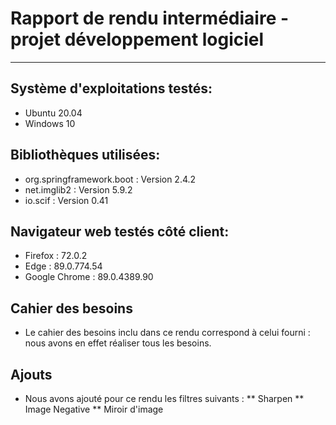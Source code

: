 # Rapport de rendu intermédiaire - projet développement logiciel
--------------------------------------------------------------

## Système d'exploitations testés: 

* Ubuntu 20.04 
* Windows 10

## Bibliothèques utilisées:

* org.springframework.boot : Version 2.4.2
* net.imglib2 : Version 5.9.2
* io.scif : Version 0.41

## Navigateur web testés côté client:

* Firefox : 72.0.2
* Edge : 89.0.774.54 
* Google Chrome : 89.0.4389.90

## Cahier des besoins

* Le cahier des besoins inclu dans ce rendu correspond à celui fourni : nous avons en effet réaliser tous les besoins.

## Ajouts

* Nous  avons ajouté pour ce rendu les filtres suivants :
	** Sharpen
	** Image Negative
	** Miroir d'image
	
	




